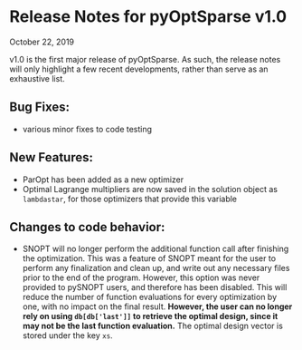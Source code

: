 # Release Notes for pyOptSparse v1.0

October 22, 2019

v1.0 is the first major release of pyOptSparse.
As such, the release notes will only highlight a few recent developments, rather than serve as an exhaustive list.

## Bug Fixes: 
- various minor fixes to code testing

## New Features:
- ParOpt has been added as a new optimizer
- Optimal Lagrange multipliers are now saved in the solution object as `lambdastar`, for those optimizers that provide this variable

## Changes to code behavior:
- SNOPT will no longer perform the additional function call after finishing the optimization. This was a feature of SNOPT meant for the user to perform any finalization and clean up, and write out any necessary files prior to the end of the program. However, this option was never provided to pySNOPT users, and therefore has been disabled. This will reduce the number of function evaluations for every optimization by one, with no impact on the final result. **However, the user can no longer rely on using `db[db['last']]` to retrieve the optimal design, since it may not be the last function evaluation.** The optimal design vector is stored under the key `xs`.